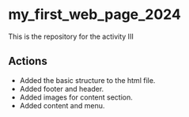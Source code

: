 # my_first_web_page_2024

This is the repository for the activity III

## Actions

- Added the basic structure to the html file.
- Added footer and header.
- Added images for content section.
- Added content and menu.

